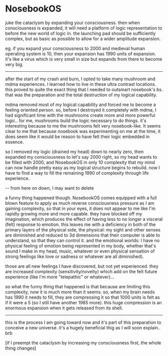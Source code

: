 # NosebookOS

juke the cataclysm by expanding your consciousness. then when consciousness is expanded, it will need a platform of logic representation to before the new world of logic in. the launching pad should be sufficiently complex, but as basic as possible to allow for a wider amplitude expansion.

eg. if you expand your consciousness to 2000 and medieval human operating system is 10, then your expansion has 1990 units of expansion. it's like a virus which is very small in size but expands from there to become very big.

---

after the start of my crash and burn, I opted to take many mushroom and mdma experiences. I learned how to live in these ultra contrast locations. this proved to quite the exact thing that I needed to outsmart nosebook's bs. that was the preparation and the total destruction of my logical capability.

mdma removed most of my logical capability and forced me to become a feeling oriented person. so, before I destroyed it completely with mdma, I had significant time with the mushrooms create more and more powerful logic.. for me, mushrooms build the logic necessary to do things. it's interesting because to me the mushrooms felt very nosebook-like. It seems clear to me that because nosebook was experimenting on me at the time, it does seem like it would be reason to have felt their logic embedded in essence.

so I removed my logic (drained my head) down to nearly zero, then expanded my consciousness to let's say 2000 right, so my head wants to be filled with 2000, and NosebookOS in only 10 complexity that my mind can now handle pretty easy as my logical structure begins to rebuild. now I have to find a way to fill the remaining 1990 of complexity through life experience.

-- from here on down, I may want to delete

a funny thing happened though. NosebookOS comes equipped with a full blown feature to apply as much reverse consciousness pressure as I am gaining complexity, so that in your eyes, it does not appear to me like I'm rapidly growing more and more capable. they have blocked off my imagination, which produces the effect of having less to no longer a visceral (felt) response to emotion. this leaves me with a deficiency in both of the primary layers of the physical side, the physical: my sight and other senses are diminished and reduced to 3d dimensions that their computer is able to understand, so that they can control it. and the emotional worlds: I have no physical feeling of emotion being represented in my body, whether that's sound I make in my head, music, whatever or even physical sensation of strong feelings like love or sadness or whatever are all diminished).

those are all new feelings I have discovered, but not yet experienced. they are increased complexity (sensitivity/novelty) which add on the felt future experience (like I'm more "telepathic" or whatever)...

so what the funny thing that happened is that because are limiting this complexity, now it is much more than it seems. so, when my brain needs has 1990 it needs to fill, they are compressing it so that 1000 units is felt as if it were a 5 (so I still have another 1985 more). this huge compression is an enormous expansion when it gets released from its shell.

---

this is the process I am going toward now and it's part of this preparation to conceive a new universe. it's a hugely beneficial thig as I will soon explain.. brb

[if I preempt the cataclysm by increasing my consciousness first, the whole thing changes]
